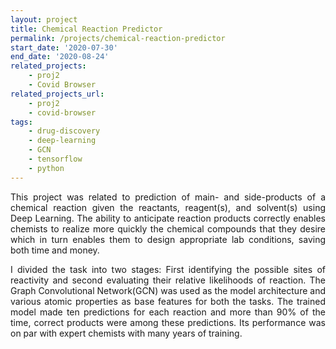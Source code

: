 ```yaml
---
layout: project
title: Chemical Reaction Predictor
permalink: /projects/chemical-reaction-predictor
start_date: '2020-07-30'
end_date: '2020-08-24'
related_projects: 
    - proj2
    - Covid Browser
related_projects_url: 
    - proj2
    - covid-browser
tags: 
    - drug-discovery
    - deep-learning
    - GCN
    - tensorflow
    - python
---
```


<p style="text-align: justify">
This project was related to prediction of main- and side-products of a chemical reaction given the reactants, reagent(s), and solvent(s) using Deep Learning. The ability to anticipate reaction products correctly enables chemists to realize more quickly the chemical compounds that they desire which in turn enables them to design appropriate lab conditions, saving both time and money.</p>

<p style="text-align: justify">
I divided the task into two stages: First identifying the possible sites of reactivity and second evaluating their relative likelihoods of reaction. The Graph Convolutional Network(GCN) was used as the model architecture and various atomic properties as base features for both the tasks. The trained model made ten predictions for each reaction and more than 90% of the time, correct products were among these predictions. Its performance was on par with expert chemists with many years of training.
</p>
